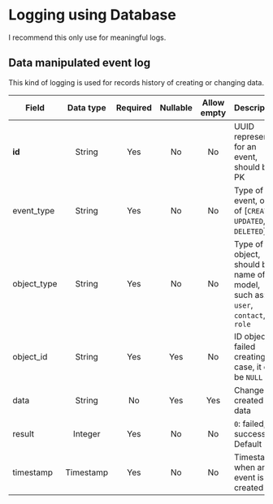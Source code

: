 # Logging using Database

I recommend this only use for meaningful logs.

## Data manipulated event log

This kind of logging is used for records history of creating or changing data.

| Field       | Data type | Required | Nullable | Allow empty | Description                                                                 |
| ----------- | :-------: | :------: | :------: | :---------: | --------------------------------------------------------------------------- |
| **id**      |  String   |   Yes    |    No    |     No      | UUID represent for an event, should be PK                                   |
| event_type  |  String   |   Yes    |    No    |     No      | Type of event, one of [`CREATED`, `UPDATED`, `DELETED`]                     |
| object_type |  String   |   Yes    |    No    |     No      | Type of object, should be name of model, such as: `user`, `contact`, `role` |
| object_id   |  String   |   Yes    |   Yes    |     No      | ID object, in failed creating case, it can be `NULL`                        |
| data        |  String   |    No    |   Yes    |     Yes     | Changed or created data                                                     |
| result      |  Integer  |   Yes    |    No    |     No      | `0`: failed, `1`: success. Default `1`                                      |
| timestamp   | Timestamp |   Yes    |    No    |     No      | Timestamp when an event is created                                          |
